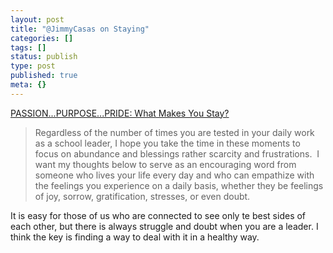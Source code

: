 ```yaml
---
layout: post
title: "@JimmyCasas on Staying"
categories: []
tags: []
status: publish
type: post
published: true
meta: {}
---
```


[PASSION...PURPOSE...PRIDE: What Makes You Stay?](http://jimmycasas.blogspot.com/2015/05/what-makes-you-stay.html?m=1)


>Regardless of the number of times you are tested in your daily work as a school leader, I hope you take the time in these moments to focus on abundance and blessings rather scarcity and frustrations.  I want my thoughts below to serve as an encouraging word from someone who lives your life every day and who can empathize with the feelings you experience on a daily basis, whether they be feelings of joy, sorrow, gratification, stresses, or even doubt.



It is easy for those of us who are connected to see only te best sides of each other, but there is always struggle and doubt when you are a leader. I think the key is finding a way to deal with it in a healthy way.
